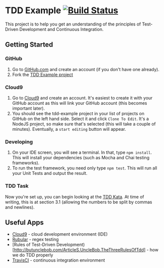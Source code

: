 # TDD Example [![Build Status](https://travis-ci.org/riggerthegeek/tdd-example.png?branch=master)](https://travis-ci.org/riggerthegeek/tdd-example)

This project is to help you get an understanding of the principles of Test-Driven
Development and Continuous Integration.

## Getting Started

### GitHub

 1. Go to [GitHub.com](http://github.com) and create an account (if you don't have one already).
 2. Fork the [TDD Example project](https://github.com/riggerthegeek/tdd-example)

### Cloud9

 1. Go to [Cloud9](https://c9.io/) and create an account.  It's easiest to create it with your GitHub account as this will link your GitHub account (this becomes important later).
 2. You should see the tdd-example project in your list of projects on GitHub on the left hand side.  Select it and click `Clone To Edit`.  It's a NodeJS project, so make sure that's selected (this will take a couple of minutes).  Eventually, a `start editing` button will appear.

### Developing
 1. On your IDE screen, you will see a terminal.  In that, type `npm install`.  This will install your dependencies (such as Mocha and Chai testing frameworks).
 2. To run the test framework, you need only type `npm test`.  This will run all your Unit Tests and output the result.

### TDD Task
Now you're set up, you can begin looking at the [TDD Kata](http://osherove.com/tdd-kata-1). At time of writing, this is at section 3.1 (allowing the numbers to be split by commas and newlines).

## Useful Apps
 * [Cloud9](https://c9.io) - cloud development environment (IDE)
 * [Rubular](http://rubular.com) - regex testing
 * [Rules of Test-Driven Development)[http://butunclebob.com/ArticleS.UncleBob.TheThreeRulesOfTdd] - how we do TDD properly
 * [TravisCI](http://travis-ci.org) - continuous integration environment
